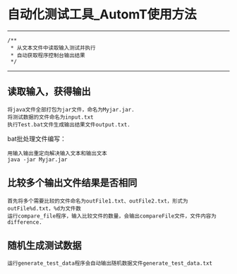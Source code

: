 # 自动化测试工具_AutomT使用方法
----------
	/**  
	 * 从文本文件中读取输入测试并执行  
	 * 自动获取程序控制台输出结果  
	 */

----------

## 读取输入，获得输出
	将java文件全部打包为jar文件，命名为Myjar.jar.  
	将测试数据的文件命名为input.txt  
	执行Test.bat文件生成输出结果文件output.txt.  

bat批处理文件编写：  

	用输入输出重定向解决输入文本和输出文本  
	java -jar Myjar.jar  

## 比较多个输出文件结果是否相同
	首先将多个需要比较的文件命名为outFile1.txt、outFile2.txt，形式为outFile%d.txt，%d为文件数  
	运行compare_file程序，输入比较文件的数量，会输出compareFile文件，文件内容为difference.

## 随机生成测试数据
	运行generate_test_data程序会自动输出随机数据文件generate_test_data.txt
